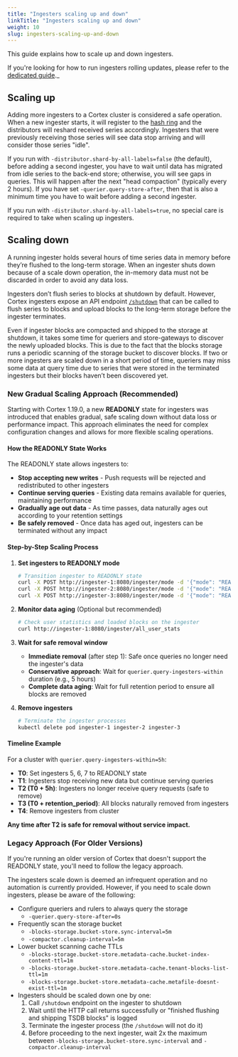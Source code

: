 ```yaml
---
title: "Ingesters scaling up and down"
linkTitle: "Ingesters scaling up and down"
weight: 10
slug: ingesters-scaling-up-and-down
---
```


This guide explains how to scale up and down ingesters.

If you're looking for how to run ingesters rolling updates, please refer to the [dedicated guide](./ingesters-rolling-updates.md)._

## Scaling up

Adding more ingesters to a Cortex cluster is considered a safe operation. When a new ingester starts, it will register to the [hash ring](../architecture.md#the-hash-ring) and the distributors will reshard received series accordingly.
Ingesters that were previously receiving those series will see data stop arriving and will consider those series "idle".

If you run with `-distributor.shard-by-all-labels=false` (the default), before adding a second ingester, you have to wait until data has migrated from idle series to the back-end store; otherwise, you will see gaps in queries. This will happen after the next "head compaction" (typically every 2 hours).
If you have set `-querier.query-store-after`, then that is also a minimum time you have to wait before adding a second ingester.

If you run with `-distributor.shard-by-all-labels=true`,
no special care is required to take when scaling up ingesters.

## Scaling down

A running ingester holds several hours of time series data in memory before they’re flushed to the long-term storage. When an ingester shuts down because of a scale down operation, the in-memory data must not be discarded in order to avoid any data loss.

Ingesters don’t flush series to blocks at shutdown by default. However, Cortex ingesters expose an API endpoint [`/shutdown`](../api/_index.md#shutdown) that can be called to flush series to blocks and upload blocks to the long-term storage before the ingester terminates.

Even if ingester blocks are compacted and shipped to the storage at shutdown, it takes some time for queriers and store-gateways to discover the newly uploaded blocks. This is due to the fact that the blocks storage runs a periodic scanning of the storage bucket to discover blocks. If two or more ingesters are scaled down in a short period of time, queriers may miss some data at query time due to series that were stored in the terminated ingesters but their blocks haven’t been discovered yet.

### New Gradual Scaling Approach (Recommended)

Starting with Cortex 1.19.0, a new **READONLY** state for ingesters was introduced that enables gradual, safe scaling down without data loss or performance impact. This approach eliminates the need for complex configuration changes and allows for more flexible scaling operations.

#### How the READONLY State Works

The READONLY state allows ingesters to:
- **Stop accepting new writes** - Push requests will be rejected and redistributed to other ingesters
- **Continue serving queries** - Existing data remains available for queries, maintaining performance
- **Gradually age out data** - As time passes, data naturally ages out according to your retention settings
- **Be safely removed** - Once data has aged out, ingesters can be terminated without any impact

#### Step-by-Step Scaling Process

1. **Set ingesters to READONLY mode**
   ```bash
   # Transition ingester to READONLY state
   curl -X POST http://ingester-1:8080/ingester/mode -d '{"mode": "READONLY"}'
   curl -X POST http://ingester-2:8080/ingester/mode -d '{"mode": "READONLY"}'
   curl -X POST http://ingester-3:8080/ingester/mode -d '{"mode": "READONLY"}'
   ```

2. **Monitor data aging** (Optional but recommended)
   ```bash
   # Check user statistics and loaded blocks on the ingester
   curl http://ingester-1:8080/ingester/all_user_stats
   ```

3. **Wait for safe removal window**
   - **Immediate removal** (after step 1): Safe once queries no longer need the ingester's data
   - **Conservative approach**: Wait for `querier.query-ingesters-within` duration (e.g., 5 hours)
   - **Complete data aging**: Wait for full retention period to ensure all blocks are removed

4. **Remove ingesters**
   ```bash
   # Terminate the ingester processes
   kubectl delete pod ingester-1 ingester-2 ingester-3
   ```

#### Timeline Example

For a cluster with `querier.query-ingesters-within=5h`:

- **T0**: Set ingesters 5, 6, 7 to READONLY state
- **T1**: Ingesters stop receiving new data but continue serving queries
- **T2 (T0 + 5h)**: Ingesters no longer receive query requests (safe to remove)
- **T3 (T0 + retention_period)**: All blocks naturally removed from ingesters
- **T4**: Remove ingesters from cluster

**Any time after T2 is safe for removal without service impact.**

### Legacy Approach (For Older Versions)

If you're running an older version of Cortex that doesn't support the READONLY state, you'll need to follow the legacy approach.

The ingesters scale down is deemed an infrequent operation and no automation is currently provided. However, if you need to scale down ingesters, please be aware of the following:

- Configure queriers and rulers to always query the storage
  - `-querier.query-store-after=0s`
- Frequently scan the storage bucket
  - `-blocks-storage.bucket-store.sync-interval=5m`
  - `-compactor.cleanup-interval=5m`
- Lower bucket scanning cache TTLs
  - `-blocks-storage.bucket-store.metadata-cache.bucket-index-content-ttl=1m`
  - `-blocks-storage.bucket-store.metadata-cache.tenant-blocks-list-ttl=1m`
  - `-blocks-storage.bucket-store.metadata-cache.metafile-doesnt-exist-ttl=1m`
- Ingesters should be scaled down one by one:
  1. Call `/shutdown` endpoint on the ingester to shutdown
  2. Wait until the HTTP call returns successfully or "finished flushing and shipping TSDB blocks" is logged
  3. Terminate the ingester process (the `/shutdown` will not do it)
  4. Before proceeding to the next ingester, wait 2x the maximum between `-blocks-storage.bucket-store.sync-interval` and `-compactor.cleanup-interval`

